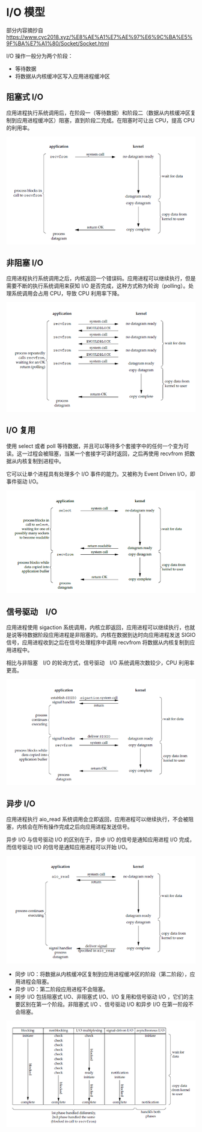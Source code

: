 # I/O 模型

部分内容摘抄自 <https://www.cyc2018.xyz/%E8%AE%A1%E7%AE%97%E6%9C%BA%E5%9F%BA%E7%A1%80/Socket/Socket.html>

I/O 操作一般分为两个阶段：

- 等待数据
- 将数据从内核缓冲区写入应用进程缓冲区

## 阻塞式 I/O

应用进程执行系统调用后，在阶段一（等待数据）和阶段二（数据从内核缓冲区复制到应用进程缓冲区）阻塞，直到阶段二完成。在阻塞时可让出 CPU，提高 CPU 的利用率。

![阻塞式 I/O](/assets/image/block-io.png)

## 非阻塞 I/O

应用进程执行系统调用之后，内核返回一个错误码。应用进程可以继续执行，但是需要不断的执行系统调用来获知 I/O 是否完成，这种方式称为轮询（polling）。处理系统调用会占用 CPU，导致 CPU 利用率下降。

![非阻塞 I/O](/assets/image/nblock-io.png)

## I/O 复用

使用 select 或者 poll 等待数据，并且可以等待多个套接字中的任何一个变为可读。这一过程会被阻塞，当某一个套接字可读时返回，之后再使用 recvfrom 把数据从内核复制到进程中。

它可以让单个进程具有处理多个 I/O 事件的能力。又被称为 Event Driven I/O，即事件驱动 I/O。

![I/O 复用](/assets/image/reuse-io.png)

## 信号驱动　I/O

应用进程使用 sigaction 系统调用，内核立即返回，应用进程可以继续执行，也就是说等待数据阶段应用进程是非阻塞的。内核在数据到达时向应用进程发送 SIGIO 信号，应用进程收到之后在信号处理程序中调用 recvfrom 将数据从内核复制到应用进程中。

相比与非阻塞　I/O 的轮询方式，信号驱动　I/O 系统调用次数较少，CPU 利用率更高。

![信号驱动 I/O](/assets/image/sig-io.png)

## 异步 I/O

应用进程执行 aio_read 系统调用会立即返回，应用进程可以继续执行，不会被阻塞，内核会在所有操作完成之后向应用进程发送信号。

异步 I/O 与信号驱动 I/O 的区别在于，异步 I/O 的信号是通知应用进程 I/O 完成，而信号驱动 I/O 的信号是通知应用进程可以开始 I/O。

![异步 I/O](/assets/image/aio.png)

- 同步 I/O：将数据从内核缓冲区复制到应用进程缓冲区的阶段（第二阶段），应用进程会阻塞。
- 异步 I/O：第二阶段应用进程不会阻塞。
- 同步 I/O 包括阻塞式 I/O、非阻塞式 I/O、I/O 复用和信号驱动 I/O ，它们的主要区别在第一个阶段。非阻塞式 I/O 、信号驱动 I/O 和异步 I/O 在第一阶段不会阻塞。

![Unix I/O 模型](/assets/image/unix-io.png)